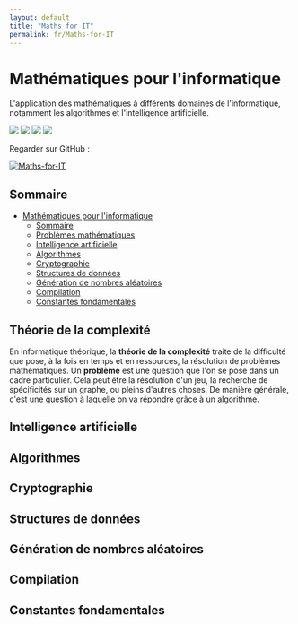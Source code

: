 ```yaml
---
layout: default
title: "Maths for IT"
permalink: fr/Maths-for-IT
---
```


# Mathématiques pour l'informatique

L'application des mathématiques à différents domaines de l'informatique, notamment les algorithmes et l'intelligence artificielle.

![](https://img.shields.io/badge/status-In_progress-green) ![](https://img.shields.io/github/last-commit/Relex12/Maths-for-IT) ![](https://img.shields.io/github/repo-size/Relex12/Maths-for-IT) ![](https://img.shields.io/badge/language-FR-blue)

Regarder sur GitHub :

[![Maths-for-IT](https://github-readme-stats.vercel.app/api/pin/?username=Relex12&repo=Maths-for-IT)](https://github.com/Relex12/Maths-for-IT)

## Sommaire

* [Mathématiques pour l'informatique](#mathématiques-pour-l'informatique)
    * [Sommaire](#sommaire)
    * [Problèmes mathématiques](https://relex12.github.io/fr/Maths-for-IT/Problemes-Mathematiques)
    * [Intelligence artificielle](https://relex12.github.io/fr/Maths-for-IT/Intelligence-Artificielle)
    * [Algorithmes](https://relex12.github.io/fr/Maths-for-IT/Algorithmes)
    * [Cryptographie](https://relex12.github.io/fr/Maths-for-IT/Cryptographie)
    * [Structures de données](https://relex12.github.io/fr/Maths-for-IT/Structures-De-Donnees)
    * [Génération de nombres aléatoires](https://relex12.github.io/fr/Maths-for-IT/Generation-De-Nombres-Aleatoires)
    * [Compilation](https://relex12.github.io/fr/Maths-for-IT/Compilation)
    * [Constantes fondamentales](https://relex12.github.io/fr/Maths-for-IT/Constantes-Fondamentales)

<!-- table of contents created by Adrian Bonnet, see https://Relex12.github.io/Markdown-Table-of-Contents for more -->

## Théorie de la complexité

En informatique théorique, la **théorie de la complexité** traite de la difficulté que pose, à la fois en temps et en ressources, la résolution de problèmes mathématiques. Un **problème** est une question que l'on se pose dans un cadre particulier. Cela peut être la résolution d'un jeu, la recherche de spécificités sur un graphe, ou pleins d'autres choses. De manière générale, c'est une question à laquelle on va répondre grâce à un algorithme.

## Intelligence artificielle

## Algorithmes

## Cryptographie

## Structures de données

## Génération de nombres aléatoires

## Compilation

## Constantes fondamentales
